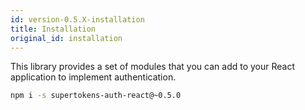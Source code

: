 ```yaml
---
id: version-0.5.X-installation
title: Installation
original_id: installation
---
```


This library provides a set of modules that you can add to your React application to implement authentication.

```bash
npm i -s supertokens-auth-react@~0.5.0
```